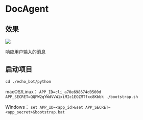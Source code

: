 # DocAgent


## 效果

![](./echo_bot/python/assets/image.png)

响应用户输入的消息

## 启动项目

`cd ./echo_bot/python`

macOS/Linux： `APP_ID=cli_a70e698674d0500d APP_SECRET=QQFW2qYWdVVW1xiMIc1EOZMTfxc8Kbbk ./bootstrap.sh`

Windows： `set APP_ID=<app_id>&set APP_SECRET=<app_secret>&bootstrap.bat`

